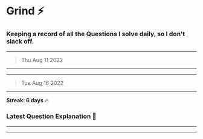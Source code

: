 # Grind :zap:
### Keeping a record of all the Questions I solve daily, so I don't slack off.

---
> Thu Aug 11 2022
---

---
> Tue Aug 16 2022
---
**Streak: 6 days** :fire:

### Latest Question Explanation :octopus:
---


---

